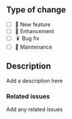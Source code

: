 ## Type of change

- [ ] 🌟 New feature
- [ ] 💪 Enhancement
- [ ] 🪳 Bug fix
- [ ] 🧹 Maintenance

## Description

Add a description here

### Related issues

Add any related issues
